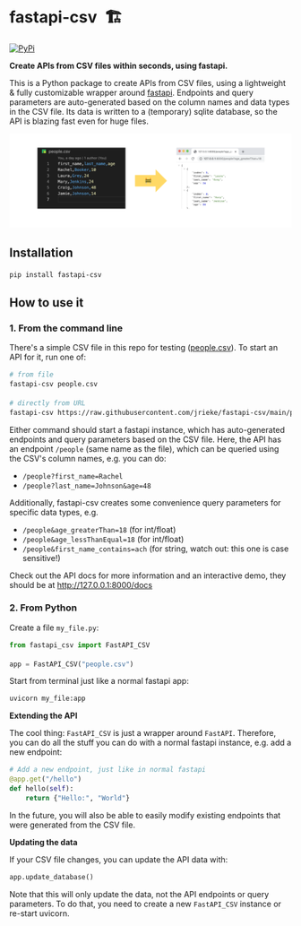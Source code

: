 # fastapi-csv &nbsp;🏗️

[![PyPi](https://img.shields.io/pypi/v/fastapi-csv)](https://pypi.org/project/fastapi-csv/)

**Create APIs from CSV files within seconds, using fastapi.**

This is a Python package to create APIs from CSV files, using a lightweight & 
fully customizable wrapper around [fastapi](https://fastapi.tiangolo.com/). Endpoints 
and query parameters are auto-generated based on the column names and data types in the 
CSV file. Its data is written to a (temporary) sqlite database, so the API is blazing 
fast even for huge files.

![](images/visual-demo.png)


## Installation

```bash
pip install fastapi-csv
```


## How to use it

### 1. From the command line

There's a simple CSV file in this repo for testing ([people.csv](people.csv)). To start
an API for it, run one of:

```bash
# from file
fastapi-csv people.csv

# directly from URL
fastapi-csv https://raw.githubusercontent.com/jrieke/fastapi-csv/main/people.csv
```

Either command should start a fastapi instance, which has auto-generated endpoints and 
query parameters based on the CSV file. Here, the API has an endpoint `/people` 
(same name as the file), which can be queried using the CSV's column names, e.g. you can 
do:

- `/people?first_name=Rachel`
- `/people?last_name=Johnson&age=48`
   
Additionally, fastapi-csv creates some convenience query parameters for specific data 
types, e.g. 

- `/people&age_greaterThan=18` (for int/float)
- `/people&age_lessThanEqual=18` (for int/float)
- `/people&first_name_contains=ach` (for string, watch out: this one is case sensitive!)

Check out the API docs for more information and an interactive demo, they should be at
http://127.0.0.1:8000/docs


### 2. From Python

Create a file `my_file.py`:

```python
from fastapi_csv import FastAPI_CSV

app = FastAPI_CSV("people.csv")
```

Start from terminal just like a normal fastapi app:

```bash
uvicorn my_file:app
```

**Extending the API**

The cool thing: `FastAPI_CSV` is just a wrapper around `FastAPI`. Therefore, you can do 
all the stuff you can do with a normal fastapi instance, e.g. add a new endpoint:

```python
# Add a new endpoint, just like in normal fastapi
@app.get("/hello")
def hello(self):
    return {"Hello:", "World"}
```

In the future, you will also be able to easily modify existing endpoints that were 
generated from the CSV file.


**Updating the data**

If your CSV file changes, you can update the API data with:

```python
app.update_database()
```

Note that this will only update the data, not the API endpoints or query parameters. 
To do that, you need to create a new `FastAPI_CSV` instance or re-start uvicorn.
